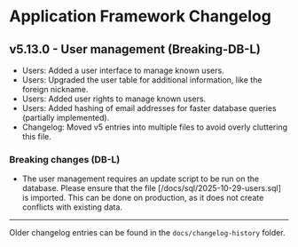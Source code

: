 # Application Framework Changelog

## v5.13.0 - User management (Breaking-DB-L)
- Users: Added a user interface to manage known users.
- Users: Upgraded the user table for additional information, like the foreign nickname.
- Users: Added user rights to manage known users.
- Users: Added hashing of email addresses for faster database queries (partially implemented).
- Changelog: Moved v5 entries into multiple files to avoid overly cluttering this file.

### Breaking changes (DB-L)

- The user management requires an update script to be run on the database. 
  Please ensure that the file [/docs/sql/2025-10-29-users.sql] is imported.
  This can be done on production, as it does not create conflicts with existing 
  data.

---
Older changelog entries can be found in the `docs/changelog-history` folder.
